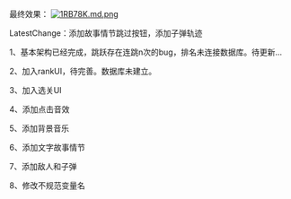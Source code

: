最终效果：
[![1RB78K.md.png](https://s2.ax1x.com/2020/02/08/1RB78K.md.png)](https://imgchr.com/i/1RB78K)

LatestChange：添加故事情节跳过按钮，添加子弹轨迹

1、基本架构已经完成，跳跃存在连跳n次的bug，排名未连接数据库。待更新...

2、加入rankUI，待完善。数据库未建立。

3、加入选关UI

4、添加点击音效

5、添加背景音乐

6、添加文字故事情节

7、添加敌人和子弹

8、修改不规范变量名

